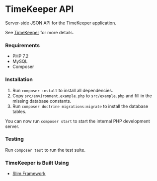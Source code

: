 TimeKeeper API
===============================================================================

Server-side JSON API for the TimeKeeper application.

See [TimeKeeper][] for more details.

### Requirements

- PHP 7.2
- MySQL
- Composer

### Installation

1. Run `composer install` to install all dependencies.
2. Copy `src/environment.example.php` to `src/example.php` and fill in the
   missing database constants.
3. Run `composer doctrine migrations:migrate` to install the database tables.

You can now run `composer start` to start the internal PHP development server.

### Testing

Run `composer test` to run the test suite.

### TimeKeeper is Built Using

- [Slim Framework][]

[TimeKeeper]: https://github.com/Kynda/TimeKeeper
[Slim Framework]: https://www.slimframework.com/

